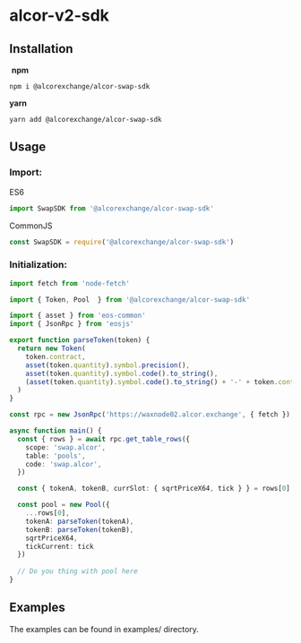 # alcor-v2-sdk

## Installation
​​
**npm** 
```
npm i @alcorexchange/alcor-swap-sdk
``` 
**yarn** 
```
yarn add @alcorexchange/alcor-swap-sdk
``` 
## Usage
### Import:

ES6

```js
import SwapSDK from '@alcorexchange/alcor-swap-sdk'
```  

CommonJS

```js
const SwapSDK = require('@alcorexchange/alcor-swap-sdk')
```

### Initialization:

```ts 
import fetch from 'node-fetch'

import { Token, Pool  } from '@alcorexchange/alcor-swap-sdk'

import { asset } from 'eos-common'
import { JsonRpc } from 'eosjs'

export function parseToken(token) {
  return new Token(
    token.contract,
    asset(token.quantity).symbol.precision(),
    asset(token.quantity).symbol.code().to_string(),
    (asset(token.quantity).symbol.code().to_string() + '-' + token.contract).toLowerCase()
  )
}

const rpc = new JsonRpc('https://waxnode02.alcor.exchange', { fetch });

async function main() {
  const { rows } = await rpc.get_table_rows({
    scope: 'swap.alcor',
    table: 'pools',
    code: 'swap.alcor',
  })

  const { tokenA, tokenB, currSlot: { sqrtPriceX64, tick } } = rows[0]

  const pool = new Pool({
    ...rows[0],
    tokenA: parseToken(tokenA),
    tokenB: parseToken(tokenB),
    sqrtPriceX64,
    tickCurrent: tick
  })
  
  // Do you thing with pool here
}
```
## Examples
The examples can be found in examples/ directory.
